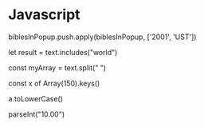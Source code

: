 # Javascript

biblesInPopup.push.apply(biblesInPopup, ['2001', 'UST'])

let result = text.includes("world")

const myArray = text.split(" ")

const x of Array(150).keys()

a.toLowerCase()

parseInt("10.00")


